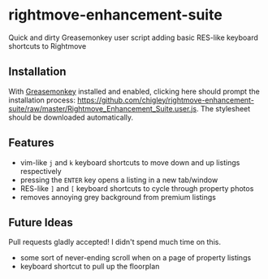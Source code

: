 rightmove-enhancement-suite
===========================

Quick and dirty Greasemonkey user script adding basic RES-like keyboard shortcuts to Rightmove

Installation
------------

With [Greasemonkey](http://www.greasespot.net/) installed and enabled, clicking here should prompt the installation process: https://github.com/chigley/rightmove-enhancement-suite/raw/master/Rightmove_Enhancement_Suite.user.js. The stylesheet should be downloaded automatically.

Features
--------

- vim-like `j` and `k` keyboard shortcuts to move down and up listings respectively
- pressing the `ENTER` key opens a listing in a new tab/window
- RES-like `]` and `[` keyboard shortcuts to cycle through property photos
- removes annoying grey background from premium listings

Future Ideas
------------

Pull requests gladly accepted! I didn't spend much time on this.

- some sort of never-ending scroll when on a page of property listings
- keyboard shortcut to pull up the floorplan
